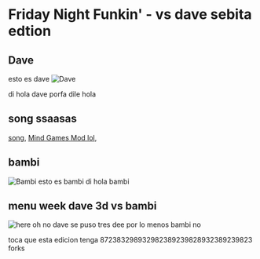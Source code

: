 # Friday Night Funkin' - vs dave sebita edtion

## Dave
esto es dave
![Dave](https://cdn.discordapp.com/attachments/826922537668968478/884915478592643102/this_is_dave.png)

di hola dave
porfa dile hola

## song ssaasas
[song](https://cdn.discordapp.com/attachments/947926804809797653/947927056258334720/Inst.ogg),
[Mind Games Mod lol](https://gamebanana.com/mods/301107),
## bambi
![Bambi](https://cdn.discordapp.com/attachments/947926804809797653/947942094843039804/bambi_pues_asasaswswsawsawawswas.png)
esto es bambi
di hola bambi
## menu week dave 3d vs bambi 
![here](https://cdn.discordapp.com/attachments/947926804809797653/947942942285373480/menu_bambi_song.png)
oh no dave se puso tres dee
por lo menos bambi no

toca que esta edicion tenga 872383298932982389239828932389239823 forks

